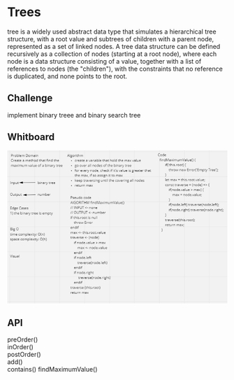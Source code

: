 # Trees
tree is a widely used abstract data type that simulates a hierarchical tree structure, with a root value and subtrees of children with a parent node, represented as a set of linked nodes.
A tree data structure can be defined recursively as a collection of nodes (starting at a root node), where each node is a data structure consisting of a value, together with a list of references to nodes (the "children"), with the constraints that no reference is duplicated, and none points to the root.

## Challenge
implement binary treee and binary search tree

## Whitboard
![whitbpard](../../assets/findMaximumValue.png)
## API
preOrder()  
inOrder()  
postOrder()  
add()  
contains()
findMaximumValue()